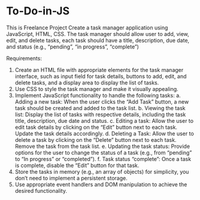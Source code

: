 # To-Do-in-JS
This is Freelance Project
Create a task manager application using JavaScript, HTML, CSS. The task manager should allow user to add, view, edit, and delete tasks, each task should have a title, description, due date, and status (e.g., “pending”, “in progress”, “complete”)

Requirements:
1. Create an HTML file with appropriate elements for the task manager interface, such as
input field for task details, buttons to add, edit, and delete tasks, and a display area to
display the list of tasks.
2. Use CSS to style the task manager and make it visually appealing.
3. Implement JavaScript functionality to handle the following tasks:
a. Adding a new task: When the user clicks the “Add Task” button, a new task should
be created and added to the task list.
b. Viewing the task list: Display the list of tasks with respective details, including the
task title, description, due date and status.
c. Editing a task: Allow the user to edit task details by clicking on the “Edit” button
next to each task. Update the task details accordingly.
d. Deleting a Task: Allow the user to delete a task by clicking on the “Delete” button
next to each task. Remove the task from the task list.
e. Updating the task status: Provide options for the user to change the status of a
task (e.g., from “pending” to “In progress” or “completed”).
f. Task status “complete”: Once a task is complete, disable the “Edit” button for that
task.
4. Store the tasks in memory (e.g., an array of objects) for simplicity, you don’t need to
implement a persistent storage.
5. Use appropriate event handlers and DOM manipulation to achieve the desired
functionality.
